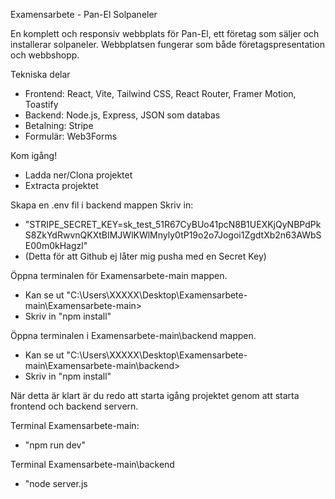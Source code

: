 Examensarbete - Pan-El Solpaneler

En komplett och responsiv webbplats för Pan-El, ett företag som säljer och installerar solpaneler. 
Webbplatsen fungerar som både företagspresentation och webbshopp.

Tekniska delar
- Frontend: React, Vite, Tailwind CSS, React Router, Framer Motion, Toastify
- Backend: Node.js, Express, JSON som databas
- Betalning: Stripe
- Formulär: Web3Forms

Kom igång!
- Ladda ner/Clona projektet
- Extracta projektet

Skapa en .env fil i backend mappen
Skriv in:
- "STRIPE_SECRET_KEY=sk_test_51R67CyBUo41pcN8B1UEXKjQyNBPdPkS8ZkYdRwvnQKXtBIMJWlKWlMnyly0tP19o2o7Jogoi1ZgdtXb2n63AWbSE00m0kHagzl"
- (Detta för att Github ej låter mig pusha med en Secret Key)

Öppna terminalen för Examensarbete-main mappen.
- Kan se ut "C:\Users\XXXXX\Desktop\Examensarbete-main\Examensarbete-main>
- Skriv in "npm install"

Öppna terminalen i Examensarbete-main\backend mappen.
- Kan se ut "C:\Users\XXXXX\Desktop\Examensarbete-main\Examensarbete-main\backend>
- Skriv in "npm install"

När detta är klart är du redo att starta igång projektet genom att starta frontend och backend servern.

Terminal Examensarbete-main:
- "npm run dev"

Terminal Examensarbete-main\backend
- "node server.js

